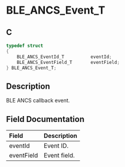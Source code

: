 # BLE_ANCS_Event_T

## C

```c
typedef struct
{
    BLE_ANCS_EventId_T          eventId;
    BLE_ANCS_EventField_T       eventField;
} BLE_ANCS_Event_T;
```

## Description

BLE ANCS callback event.


## Field Documentation

|Field|Description|
|:---|:---|
|eventId|Event ID.|
|eventField|Event field.|

